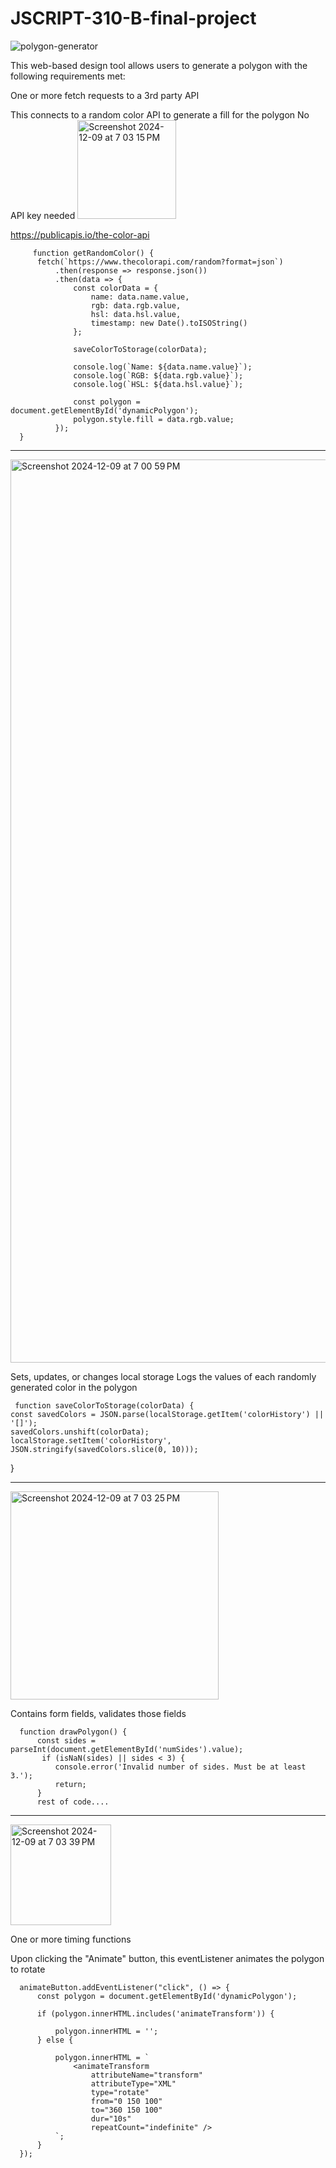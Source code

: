 # JSCRIPT-310-B-final-project
![polygon-generator](https://github.com/user-attachments/assets/367f45b4-43cb-495e-a81d-b1ba667d6b74)


This web-based design tool allows users to generate a polygon with the following requirements met:


One or more fetch requests to a 3rd party API

This connects to a random color API to generate a fill for the polygon
No API key needed
<img width="158" alt="Screenshot 2024-12-09 at 7 03 15 PM" src="https://github.com/user-attachments/assets/e14d4de4-600c-48c4-a11a-e6425084610a">

https://publicapis.io/the-color-api

         function getRandomColor() {
          fetch(`https://www.thecolorapi.com/random?format=json`)
              .then(response => response.json())
              .then(data => {
                  const colorData = {
                      name: data.name.value,
                      rgb: data.rgb.value,
                      hsl: data.hsl.value,
                      timestamp: new Date().toISOString()
                  };
                  
                  saveColorToStorage(colorData);
      
                  console.log(`Name: ${data.name.value}`);
                  console.log(`RGB: ${data.rgb.value}`);
                  console.log(`HSL: ${data.hsl.value}`);
                  
                  const polygon = document.getElementById('dynamicPolygon');
                  polygon.style.fill = data.rgb.value;
              });
      }

-------------------------------------------------------------------------------------------------------      

<img width="1445" alt="Screenshot 2024-12-09 at 7 00 59 PM" src="https://github.com/user-attachments/assets/2b162855-c3ed-477a-bc37-e6375f01d4ce">

Sets, updates, or changes local storage
Logs the values of each randomly generated color in the polygon

     function saveColorToStorage(colorData) {
    const savedColors = JSON.parse(localStorage.getItem('colorHistory') || '[]');
    savedColors.unshift(colorData);
    localStorage.setItem('colorHistory', JSON.stringify(savedColors.slice(0, 10)));
}


-------------------------------------------------------------------------------------------------------

<img width="333" alt="Screenshot 2024-12-09 at 7 03 25 PM" src="https://github.com/user-attachments/assets/3b5f6788-16cf-4211-91f6-e046ce2ee2fd">

Contains form fields, validates those fields

      function drawPolygon() {
          const sides = parseInt(document.getElementById('numSides').value);
           if (isNaN(sides) || sides < 3) {
              console.error('Invalid number of sides. Must be at least 3.');
              return;
          }
          rest of code....


-------------------------------------------------------------------------------------------------------

<img width="161" alt="Screenshot 2024-12-09 at 7 03 39 PM" src="https://github.com/user-attachments/assets/355aeec1-18d5-419e-bf3f-541571425abc">
          
One or more timing functions

Upon clicking the "Animate" button, this eventListener animates the polygon to rotate

      animateButton.addEventListener("click", () => {
          const polygon = document.getElementById('dynamicPolygon');
          
          if (polygon.innerHTML.includes('animateTransform')) {
            
              polygon.innerHTML = '';
          } else {
             
              polygon.innerHTML = `
                  <animateTransform
                      attributeName="transform"
                      attributeType="XML"
                      type="rotate"
                      from="0 150 100"
                      to="360 150 100"
                      dur="10s"
                      repeatCount="indefinite" />
              `;
          }
      });
